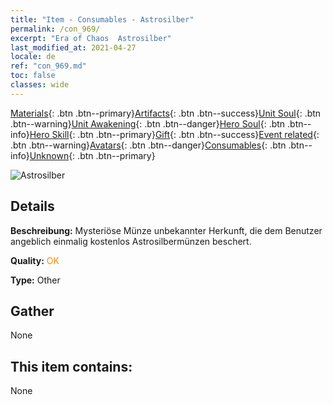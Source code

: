 ```yaml
---
title: "Item - Consumables - Astrosilber"
permalink: /con_969/
excerpt: "Era of Chaos  Astrosilber"
last_modified_at: 2021-04-27
locale: de
ref: "con_969.md"
toc: false
classes: wide
---
```

 [Materials](/ItemsDE/){: .btn .btn--primary}[Artifacts](/ItemsDE/Artifacts/){: .btn .btn--success}[Unit Soul](/ItemsDE/UnitSoul/){: .btn .btn--warning}[Unit Awakening](/ItemsDE/UnitAwakening/){: .btn .btn--danger}[Hero Soul](/ItemsDE/HeroSoul/){: .btn .btn--info}[Hero Skill](/ItemsDE/HeroSkill/){: .btn .btn--primary}[Gift](/ItemsDE/Gift/){: .btn .btn--success}[Event related](/ItemsDE/Events/){: .btn .btn--warning}[Avatars](/ItemsDE/Avatars/){: .btn .btn--danger}[Consumables](/ItemsDE/Consumables/){: .btn .btn--info}[Unknown](/ItemsDE/Unknown/){: .btn .btn--primary}

 ![Astrosilber](/images/t/artifact_41003.png)

## Details
 **Beschreibung:** Mysteriöse Münze unbekannter Herkunft, die dem Benutzer angeblich einmalig kostenlos Astrosilbermünzen beschert.

 **Quality:** <span style="color: #FF8C00">OK</span>

 **Type:** Other

## Gather

  None

## This item contains:

  None

